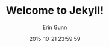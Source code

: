 ---
layout: post
title:  "Welcome to Jekyll!"
tags:   template
date:   2015-10-21 23:59:59
image:  /assets/images/blog/11-18-2015.jpeg
image-attrib:   https://unsplash.com/photos/CoD2Q92UaEg
comments: true
author: Erin Gunn
categories: jekyll update
---
